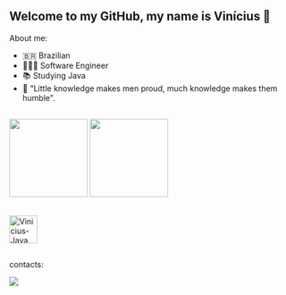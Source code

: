 ## Welcome to my GitHub, my name is Vinícius 👋

About me:
- 🇧🇷 Brazilian
- 🧑🏻‍💻 Software Engineer
- 📚 Studying Java
- 🧠 "Little knowledge makes men proud, much knowledge makes them humble".

##

<div>
  <img height="140em" src="https://github-readme-stats.vercel.app/api?username=Vinicius-isCoder&show_icons=true&theme=gotham&include_all_commits=true&count_private=true"/>
  <img height="140em" src="https://github-readme-stats.vercel.app/api/top-langs/?username=Vinicius-isCoder&layout=compact&theme=gotham"/>
</div>
    
##
    
<div>
  <img align="center" alt="Vinicius-Java" height="50" width="50" src="https://img.icons8.com/?size=100&id=13679&format=png&color=000000"/>        
</div>

##

contacts:
<div>
  <a href = "mailto:adviniciusad@gmail.com"><img src="https://img.shields.io/badge/Gmail-D14836?style=for-the-badge&logo=gmail&logoColor=white" target="_blank"></a>
</div>
